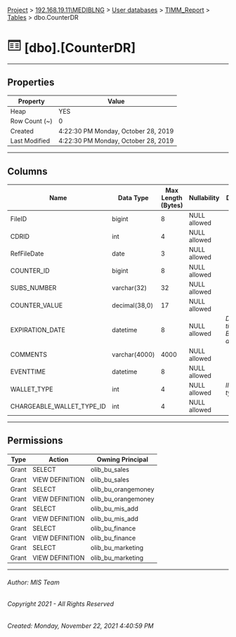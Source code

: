 #### 

[Project](../../../../index.md) > [192.168.19.11\\MEDIBLNG](../../../index.md) > [User databases](../../index.md) > [TIMM_Report](../index.md) > [Tables](Tables.md) > dbo.CounterDR

# ![Tables](../../../../Images/Table32.png) [dbo].[CounterDR]

---

## <a name="#properties"></a>Properties

| Property | Value |
|---|---|
| Heap | YES |
| Row Count (~) | 0 |
| Created | 4:22:30 PM Monday, October 28, 2019 |
| Last Modified | 4:22:30 PM Monday, October 28, 2019 |


---

## <a name="#columns"></a>Columns

| Name | Data Type | Max Length (Bytes) | Nullability | Description |
|---|---|---|---|---|
| FileID | bigint | 8 | NULL allowed |  |
| CDRID | int | 4 | NULL allowed |  |
| RefFileDate | date | 3 | NULL allowed |  |
| COUNTER_ID | bigint | 8 | NULL allowed |  |
| SUBS_NUMBER | varchar(32) | 32 | NULL allowed |  |
| COUNTER_VALUE | decimal(38,0) | 17 | NULL allowed |  |
| EXPIRATION_DATE | datetime | 8 | NULL allowed | _Date and time of the Bundle deactivation_ |
| COMMENTS | varchar(4000) | 4000 | NULL allowed |  |
| EVENTTIME | datetime | 8 | NULL allowed |  |
| WALLET_TYPE | int | 4 | NULL allowed | _IN Wallet type_ |
| CHARGEABLE_WALLET_TYPE_ID | int | 4 | NULL allowed |  |


---

## <a name="#permissions"></a>Permissions

| Type | Action | Owning Principal |
|---|---|---|
| Grant | SELECT | olib_bu_sales |
| Grant | VIEW DEFINITION | olib_bu_sales |
| Grant | SELECT | olib_bu_orangemoney |
| Grant | VIEW DEFINITION | olib_bu_orangemoney |
| Grant | SELECT | olib_bu_mis_add |
| Grant | VIEW DEFINITION | olib_bu_mis_add |
| Grant | SELECT | olib_bu_finance |
| Grant | VIEW DEFINITION | olib_bu_finance |
| Grant | SELECT | olib_bu_marketing |
| Grant | VIEW DEFINITION | olib_bu_marketing |


---

###### Author:  MIS Team

###### Copyright 2021 - All Rights Reserved

###### Created: Monday, November 22, 2021 4:40:59 PM

